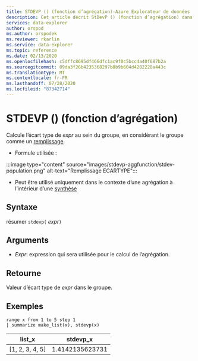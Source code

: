 ```yaml
---
title: STDEVP () (fonction d’agrégation)-Azure Explorateur de données | Microsoft Docs
description: Cet article décrit StDevP () (fonction d’agrégation) dans Azure Explorateur de données.
services: data-explorer
author: orspod
ms.author: orspodek
ms.reviewer: rkarlin
ms.service: data-explorer
ms.topic: reference
ms.date: 02/13/2020
ms.openlocfilehash: c5dffc8695df466dfc1ac9f0c5bcc4a40f687b2a
ms.sourcegitcommit: 09da3f26b4235368297b8b9b604d4282228a443c
ms.translationtype: MT
ms.contentlocale: fr-FR
ms.lasthandoff: 07/28/2020
ms.locfileid: "87342714"
---
```

# <a name="stdevp-aggregation-function"></a>STDEVP () (fonction d’agrégation)

Calcule l’écart type de *expr* au sein du groupe, en considérant le groupe comme un [remplissage](https://en.wikipedia.org/wiki/Statistical_population). 

* Formule utilisée :

:::image type="content" source="images/stdevp-aggfunction/stdev-population.png" alt-text="Remplissage ECARTYPE":::

* Peut être utilisé uniquement dans le contexte d’une agrégation à l’intérieur d’une [synthèse](summarizeoperator.md)

## <a name="syntax"></a>Syntaxe

résumer `stdevp(` *expr*`)`

## <a name="arguments"></a>Arguments

* *Expr*: expression qui sera utilisée pour le calcul de l’agrégation. 

## <a name="returns"></a>Retourne

Valeur d’écart type de *expr* dans le groupe.
 
## <a name="examples"></a>Exemples

```kusto
range x from 1 to 5 step 1
| summarize make_list(x), stdevp(x)

```

|list_x|stdevp_x|
|---|---|
|[1, 2, 3, 4, 5]|1.4142135623731|